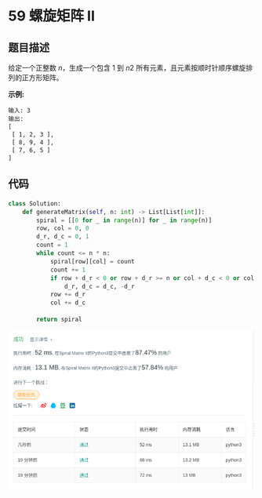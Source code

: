 # 59 螺旋矩阵 II

## 题目描述

给定一个正整数 *n*，生成一个包含 1 到 *n*2 所有元素，且元素按顺时针顺序螺旋排列的正方形矩阵。

**示例:**

```
输入: 3
输出:
[
 [ 1, 2, 3 ],
 [ 8, 9, 4 ],
 [ 7, 6, 5 ]
]
```

## 代码

```python
class Solution:
    def generateMatrix(self, n: int) -> List[List[int]]:
        spiral = [[0 for _ in range(n)] for _ in range(n)]
        row, col = 0, 0
        d_r, d_c = 0, 1
        count = 1
        while count <= n * n:
            spiral[row][col] = count
            count += 1
            if row + d_r < 0 or row + d_r >= n or col + d_c < 0 or col + d_c >= n or spiral[row+d_r][col+d_c] != 0:
                d_r, d_c = d_c, -d_r
            row += d_r
            col += d_c
            
        return spiral
```

![](../png/59.png)

